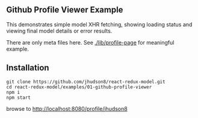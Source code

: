 Github Profile Viewer Example
--------------------------------------------------------
This demonstrates simple model XHR fetching, showing loading status and viewing final model details or error results.

There are only meta files here.  See [./lib/profile-page](./lib/profile-page) for meaningful example.


## Installation
```
git clone https://github.com/jhudson8/react-redux-model.git
cd react-redux-model/examples/01-github-profile-viewer
npm i
npm start
```
browse to [http://localhost:8080/profile/jhudson8](http://localhost:8080/profile/jhudson8)
